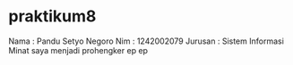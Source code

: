 # praktikum8
Nama : Pandu Setyo Negoro
Nim : 1242002079
Jurusan : Sistem Informasi
Minat saya menjadi prohengker ep ep
